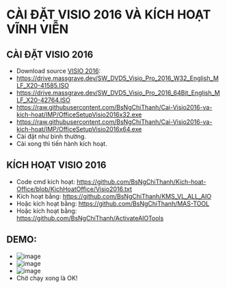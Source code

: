 # CÀI ĐẶT VISIO 2016 VÀ KÍCH HOẠT VĨNH VIỄN #
## CÀI ĐẶT VISIO 2016 ##
  - Download source [VISIO 2016](https://bsthanh-my.sharepoint.com/:u:/g/personal/0914678254_bsthanh_onmicrosoft_com/EQjISpK4R3lDkgaoGE4m7dsB4EpqQVh7AgvdZ60prQ8jQA?e=VjA5eh):
  - https://drive.massgrave.dev/SW_DVD5_Visio_Pro_2016_W32_English_MLF_X20-41585.ISO
  - https://drive.massgrave.dev/SW_DVD5_Visio_Pro_2016_64Bit_English_MLF_X20-42764.ISO
  - https://raw.githubusercontent.com/BsNgChiThanh/Cai-Visio2016-va-kich-hoat/IMP/OfficeSetupVisio2016x32.exe
  - https://raw.githubusercontent.com/BsNgChiThanh/Cai-Visio2016-va-kich-hoat/IMP/OfficeSetupVisio2016x64.exe
  - Cài đặt như bình thường.
  - Cài xong thì tiến hành kích hoạt.

## KÍCH HOẠT VISIO 2016 ##
  - Code cmd kích hoạt: https://github.com/BsNgChiThanh/Kich-hoat-Office/blob/KichHoatOffice/Visio2016.txt
  - Kích hoạt bằng: https://github.com/BsNgChiThanh/KMS_VL_ALL_AIO
  - Hoặc kích hoạt bằng: https://github.com/BsNgChiThanh/MAS-TOOL
  - Hoặc kích hoạt bằng: https://github.com/BsNgChiThanh/ActivateAIOTools

## DEMO: ##
  - ![image](https://github.com/BsNgChiThanh/Cai-Project2016-va-kich-hoat/assets/82578024/bb106e77-f85c-4066-b374-6e51386de4a0)
  - ![image](https://github.com/BsNgChiThanh/Cai-Project2016-va-kich-hoat/assets/82578024/cf6d7ee3-5331-4e73-a382-81cd119d7ac1)
  - ![image](https://github.com/BsNgChiThanh/Cai-Project2016-va-kich-hoat/assets/82578024/2767b3a9-6625-4baf-987c-c69d4fda6ff5)
  - Chờ chạy xong là OK!
